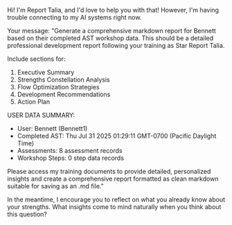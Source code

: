 Hi! I'm Report Talia, and I'd love to help you with that! However, I'm having trouble connecting to my AI systems right now.

Your message: "Generate a comprehensive markdown report for Bennett based on their completed AST workshop data. This should be a detailed professional development report following your training as Star Report Talia.

Include sections for:
1. Executive Summary
2. Strengths Constellation Analysis  
3. Flow Optimization Strategies
4. Development Recommendations
5. Action Plan

USER DATA SUMMARY:
- User: Bennett (Bennett1)
- Completed AST: Thu Jul 31 2025 01:29:11 GMT-0700 (Pacific Daylight Time)
- Assessments: 8 assessment records
- Workshop Steps: 0 step data records

Please access my training documents to provide detailed, personalized insights and create a comprehensive report formatted as clean markdown suitable for saving as an .md file."

In the meantime, I encourage you to reflect on what you already know about your strengths. What insights come to mind naturally when you think about this question?